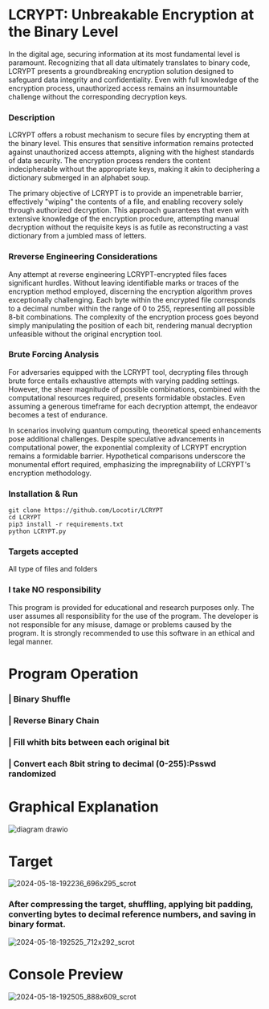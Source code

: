 # LCRYPT: Unbreakable Encryption at the Binary Level
In the digital age, securing information at its most fundamental level is paramount. Recognizing that all data ultimately translates to binary code, LCRYPT presents a groundbreaking encryption solution designed to safeguard data integrity and confidentiality. Even with full knowledge of the encryption process, unauthorized access remains an insurmountable challenge without the corresponding decryption keys.

### Description
LCRYPT offers a robust mechanism to secure files by encrypting them at the binary level. This ensures that sensitive information remains protected against unauthorized access attempts, aligning with the highest standards of data security. The encryption process renders the content indecipherable without the appropriate keys, making it akin to deciphering a dictionary submerged in an alphabet soup.

The primary objective of LCRYPT is to provide an impenetrable barrier, effectively "wiping" the contents of a file, and enabling recovery solely through authorized decryption. This approach guarantees that even with extensive knowledge of the encryption procedure, attempting manual decryption without the requisite keys is as futile as reconstructing a vast dictionary from a jumbled mass of letters.

### Rreverse Engineering Considerations
Any attempt at reverse engineering LCRYPT-encrypted files faces significant hurdles. Without leaving identifiable marks or traces of the encryption method employed, discerning the encryption algorithm proves exceptionally challenging. Each byte within the encrypted file corresponds to a decimal number within the range of 0 to 255, representing all possible 8-bit combinations. The complexity of the encryption process goes beyond simply manipulating the position of each bit, rendering manual decryption unfeasible without the original encryption tool.

### Brute Forcing Analysis
For adversaries equipped with the LCRYPT tool, decrypting files through brute force entails exhaustive attempts with varying padding settings. However, the sheer magnitude of possible combinations, combined with the computational resources required, presents formidable obstacles. Even assuming a generous timeframe for each decryption attempt, the endeavor becomes a test of endurance.

In scenarios involving quantum computing, theoretical speed enhancements pose additional challenges. Despite speculative advancements in computational power, the exponential complexity of LCRYPT encryption remains a formidable barrier. Hypothetical comparisons underscore the monumental effort required, emphasizing the impregnability of LCRYPT's encryption methodology.



### Installation & Run
```
git clone https://github.com/Locotir/LCRYPT
cd LCRYPT
pip3 install -r requirements.txt
python LCRYPT.py
```

### Targets accepted
All type of files and folders

### I take NO responsibility
This program is provided for educational and research purposes only. The user assumes all responsibility for the use of the program. The developer is not responsible for any misuse, damage or problems caused by the program. It is strongly recommended to use this software in an ethical and legal manner. 

# Program Operation

### | Binary Shuffle

### | Reverse Binary Chain

### | Fill whith bits between each original bit

### | Convert each 8bit string to decimal (0-255):Psswd randomized

# Graphical Explanation

![diagram drawio](https://github.com/Locotir/LCRYPT/assets/71979632/5b7fac5b-3bf6-40b9-a3ef-24c0a0087db9)


# Target

![2024-05-18-192236_696x295_scrot](https://github.com/Locotir/LCRYPT/assets/71979632/18fc078e-3852-4f36-a096-ceb9904af482)

### After compressing the target, shuffling, applying bit padding, converting bytes to decimal reference numbers, and saving in binary format.

![2024-05-18-192525_712x292_scrot](https://github.com/Locotir/LCRYPT/assets/71979632/f84e40bb-97ce-4809-88d7-7b84750840ee)


# Console Preview

![2024-05-18-192505_888x609_scrot](https://github.com/Locotir/LCRYPT/assets/71979632/92ab5415-f93b-47c2-99bb-0b71b5433283)



